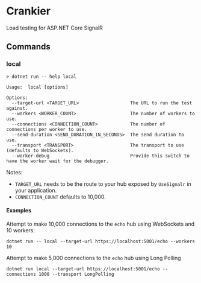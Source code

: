 # Crankier

Load testing for ASP.NET Core SignalR

## Commands

### local

```
> dotnet run -- help local

Usage:  local [options]

Options:
  --target-url <TARGET_URL>                   The URL to run the test against.
  --workers <WORKER_COUNT>                    The number of workers to use.
  --connections <CONNECTION_COUNT>            The number of connections per worker to use.
  --send-duration <SEND_DURATION_IN_SECONDS>  The send duration to use.
  --transport <TRANSPORT>                     The transport to use (defaults to WebSockets).
  --worker-debug                              Provide this switch to have the worker wait for the debugger.
```

Notes:

* `TARGET_URL` needs to be the route to your hub exposed by `UseSignalr` in your application.
* `CONNECTION_COUNT` defaults to 10,000.

#### Examples

Attempt to make 10,000 connections to the `echo` hub using WebSockets and 10 workers:

```
dotnet run -- local --target-url https://localhost:5001/echo --workers 10
```

Attempt to make 5,000 connections to the `echo` hub using Long Polling

```
dotnet run local --target-url https://localhost:5001/echo --connections 1000 --transport LongPolling
```
